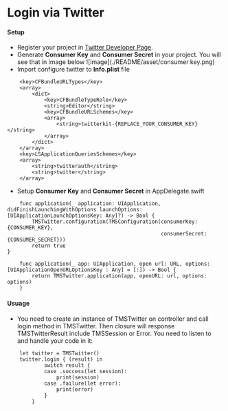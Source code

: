 # Login via Twitter

#### Setup
- Register your project in [Twitter Developer Page](https://developer.twitter.com/en/portal/dashboard).
- Generate **Consumer Key** and **Consumer Secret** in your project. You will see that in image below
![image](./README/asset/consumer key.png)
- Import configure twitter to **Info.plist** file 
```
	<key>CFBundleURLTypes</key>
	<array>
		<dict>
			<key>CFBundleTypeRole</key>
			<string>Editor</string>
			<key>CFBundleURLSchemes</key>
			<array>
				<string>twitterkit-{REPLACE_YOUR_CONSUMER_KEY}</string>
			</array>
		</dict>
	</array>
	<key>LSApplicationQueriesSchemes</key>
	<array>
		<string>twitterauth</string>
		<string>twitter</string>
	</array>
```
- Setup **Consumer Key** and **Consumer Secret** in AppDelegate.swift
```
    func application(_ application: UIApplication, didFinishLaunchingWithOptions launchOptions: [UIApplicationLaunchOptionsKey: Any]?) -> Bool {
        TMSTwitter.configuration(TMSConfiguration(consumerKey: {CONSUMER_KEY},
                                                  consumerSecret: {CONSUMER_SECRET}))
        return true
}

    func application(_ app: UIApplication, open url: URL, options: [UIApplicationOpenURLOptionsKey : Any] = [:]) -> Bool {
        return TMSTwitter.application(app, openURL: url, options: options)
    }
```

#### Usuage
- You need to create an instance of TMSTwitter on controller and call login method in TMSTwitter. Then closure will response TMSTwitterResult include TMSSession or Error. You need to listen to and handle your code in it:
```
    let twitter = TMSTwitter()
    twitter.login { (result) in
            switch result {
            case .success(let session):
                print(session)
            case .failure(let error):
                print(error)
            }
        }
```
